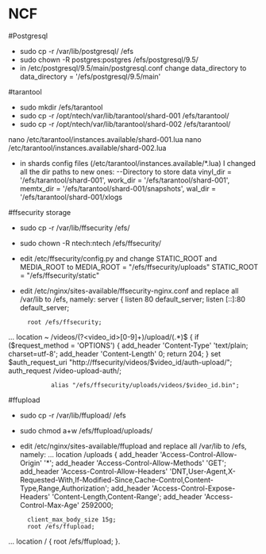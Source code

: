# NCF

#Postgresql

- sudo cp -r /var/lib/postgresql/ /efs
- sudo chown -R postgres:postgres /efs/postgresql/9.5/
- in /etc/postgresql/9.5/main/postgresql.conf change data_directory to data_directory = '/efs/postgresql/9.5/main'

#tarantool
- sudo mkdir /efs/tarantool
- sudo cp -r /opt/ntech/var/lib/tarantool/shard-001 /efs/tarantool/
- sudo cp -r /opt/ntech/var/lib/tarantool/shard-002 /efs/tarantool/

nano /etc/tarantool/instances.available/shard-001.lua
nano /etc/tarantool/instances.available/shard-002.lua

- in shards config files (/etc/tarantool/instances.available/*.lua) I changed all the dir paths to new ones:
    --Directory to store data
    vinyl_dir = '/efs/tarantool/shard-001',
    work_dir = '/efs/tarantool/shard-001',
    memtx_dir = '/efs/tarantool/shard-001/snapshots',
    wal_dir = '/efs/tarantool/shard-001/xlogs

#ffsecurity storage

- sudo cp -r /var/lib/ffsecurity /efs/
- sudo chown -R ntech:ntech /efs/ffsecurity/
- edit /etc/ffsecurity/config.py and change STATIC_ROOT and MEDIA_ROOT to
MEDIA_ROOT = "/efs/ffsecurity/uploads"
STATIC_ROOT = "/efs/ffsecurity/static"
- edit /etc/nginx/sites-available/ffsecurity-nginx.conf and replace all /var/lib to /efs, namely:
server {
        listen 80 default_server;
        listen [::]:80 default_server;

        root /efs/ffsecurity;
...
        location ~ /videos/(?<video_id>[0-9]+)/upload/(.*)$ {
                if ($request_method = 'OPTIONS') {
                        add_header 'Content-Type' 'text/plain; charset=utf-8';
                        add_header 'Content-Length' 0;
                        return 204;
                }
                set $auth_request_uri "http://ffsecurity/videos/$video_id/auth-upload/";
                auth_request /video-upload-auth/;

                alias "/efs/ffsecurity/uploads/videos/$video_id.bin";

#ffupload

- sudo cp -r /var/lib/ffupload/ /efs
- sudo chmod a+w /efs/ffupload/uploads/
- edit /etc/nginx/sites-available/ffupload  and replace all /var/lib to /efs, namely:
...
    location /uploads {
        add_header 'Access-Control-Allow-Origin' '*';
        add_header 'Access-Control-Allow-Methods' 'GET';
        add_header 'Access-Control-Allow-Headers' 'DNT,User-Agent,X-Requested-With,If-Modified-Since,Cache-Control,Content-Type,Range,Authorization';
        add_header 'Access-Control-Expose-Headers' 'Content-Length,Content-Range';
        add_header 'Access-Control-Max-Age' 2592000;

        client_max_body_size 15g;
        root /efs/ffupload;
...
    location / {
        root /efs/ffupload;
    }.
